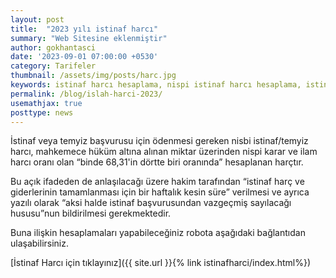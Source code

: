 ```yaml
---
layout: post
title:  "2023 yılı istinaf harcı"
summary: "Web Sitesine eklenmiştir"
author: gokhantasci
date: '2023-09-01 07:00:00 +0530'
category: Tarifeler
thumbnail: /assets/img/posts/harc.jpg
keywords: istinaf harcı hesaplama, nispi istinaf harcı hesaplama, istinaf harç hesaplama, nispi harç hesaplama, adliyeci, istinaf nispi harç hesaplama, 2023 istinaf harcı hesaplama
permalink: /blog/islah-harci-2023/
usemathjax: true
posttype: news
---
```


İstinaf veya temyiz başvurusu için ödenmesi gereken nisbi istinaf/temyiz harcı, mahkemece hüküm altına alınan miktar üzerinden nispi karar ve ilam harcı oranı olan “binde 68,31'in dörtte biri oranında” hesaplanan harçtır.

Bu açık ifadeden de anlaşılacağı üzere hakim tarafından “istinaf harç ve giderlerinin tamamlanması için bir haftalık kesin süre” verilmesi ve ayrıca yazılı olarak “aksi halde istinaf başvurusundan vazgeçmiş sayılacağı hususu”nun bildirilmesi gerekmektedir.

Buna ilişkin hesaplamaları yapabileceğiniz robota aşağıdaki bağlantıdan ulaşabilirsiniz.


[İstinaf Harcı için tıklayınız]({{ site.url }}{% link istinafharci/index.html%})